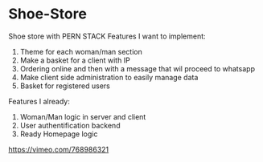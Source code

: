 # Shoe-Store
Shoe store with PERN STACK
Features I want to implement:
1. Theme for each woman/man section
2. Make a basket for a client with IP
3. Ordering online and then with a message that wil proceed to whatsapp
4. Make client side administration to easily manage data
5. Basket for registered users

Features I already:
1. Woman/Man logic in server and client
2. User authentification backend
3. Ready Homepage logic

https://vimeo.com/768986321
